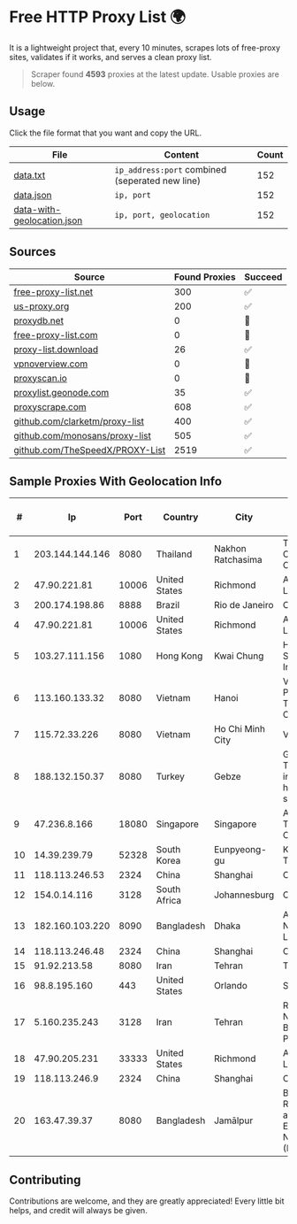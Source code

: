 
# Free HTTP Proxy List 🌍

It is a lightweight project that, every 10 minutes, scrapes lots of free-proxy sites, validates if it works, and serves a clean proxy list.


> Scraper found **4593** proxies at the latest update. Usable proxies are below.

## Usage

Click the file format that you want and copy the URL.


|File|Content|Count|
|----|-------|-----|
|[data.txt](https://raw.githubusercontent.com/themiralay/Proxy-List-World/master/data.txt)|`ip_address:port` combined (seperated new line)|152|
|[data.json](https://raw.githubusercontent.com/themiralay/Proxy-List-World/master/data.json)|`ip, port`|152|
|[data-with-geolocation.json](https://raw.githubusercontent.com/themiralay/Proxy-List-World/master/data-with-geolocation.json)|`ip, port, geolocation`|152|

## Sources

|Source|Found Proxies|Succeed|
|------|-------------|-------|
|[free-proxy-list.net](https://free-proxy-list.net)|300|✅|
|[us-proxy.org](https://www.us-proxy.org)|200|✅|
|[proxydb.net](http://proxydb.net)|0|🚫|
|[free-proxy-list.com](https://free-proxy-list.com/?page=&port=&type%5B%5D=http&type%5B%5D=https&up_time=0&search=Search)|0|🚫|
|[proxy-list.download](https://www.proxy-list.download/HTTP)|26|✅|
|[vpnoverview.com](https://vpnoverview.com/privacy/anonymous-browsing/free-proxy-servers)|0|🚫|
|[proxyscan.io](https://www.proxyscan.io)|0|🚫|
|[proxylist.geonode.com](https://proxylist.geonode.com/api/proxy-list?limit=300&page=1&sort_by=lastChecked&sort_type=desc&protocols=http,https)|35|✅|
|[proxyscrape.com](https://api.proxyscrape.com/v2/?request=displayproxies&protocol=http&timeout=10000&country=all&ssl=all&anonymity=all)|608|✅|
|[github.com/clarketm/proxy-list](https://raw.githubusercontent.com/clarketm/proxy-list/master/proxy-list-raw.txt)|400|✅|
|[github.com/monosans/proxy-list](https://raw.githubusercontent.com/monosans/proxy-list/main/proxies/http.txt)|505|✅|
|[github.com/TheSpeedX/PROXY-List](https://raw.githubusercontent.com/TheSpeedX/PROXY-List/master/http.txt)|2519|✅|


## Sample Proxies With Geolocation Info

|#|Ip|Port|Country|City|Internet Service Provider|
|-|--|----|-------|----|-------------------------|
|1|203.144.144.146|8080|Thailand|Nakhon Ratchasima|True Internet Corporation CO. Ltd.|
|2|47.90.221.81|10006|United States|Richmond|Alibaba.com LLC|
|3|200.174.198.86|8888|Brazil|Rio de Janeiro|Claro S.A|
|4|47.90.221.81|10006|United States|Richmond|Alibaba.com LLC|
|5|103.27.111.156|1080|Hong Kong|Kwai Chung|Hong Kong San Ai Net Int'l Limited|
|6|113.160.133.32|8080|Vietnam|Hanoi|VietNam Post and Telecom Corporation|
|7|115.72.33.226|8080|Vietnam|Ho Chi Minh City|VIETELmetro|
|8|188.132.150.37|8080|Turkey|Gebze|Guneydogu Telekom int.bil. ve ilt. hiz. tic. ltd. sti.|
|9|47.236.8.166|18080|Singapore|Singapore|Alibaba (US) Technology Co., Ltd.|
|10|14.39.239.79|52328|South Korea|Eunpyeong-gu|Korea Telecom|
|11|118.113.246.53|2324|China|Shanghai|Chinanet|
|12|154.0.14.116|3128|South Africa|Johannesburg|Cisp IP3|
|13|182.160.103.220|8090|Bangladesh|Dhaka|Aamra Networks Limited|
|14|118.113.246.48|2324|China|Shanghai|Chinanet|
|15|91.92.213.58|8080|Iran|Tehran|TIC|
|16|98.8.195.160|443|United States|Orlando|Spectrum|
|17|5.160.235.243|3128|Iran|Tehran|Respina Networks & Beyond PJSC|
|18|47.90.205.231|33333|United States|Richmond|Alibaba.com LLC|
|19|118.113.246.9|2324|China|Shanghai|Chinanet|
|20|163.47.39.37|8080|Bangladesh|Jamālpur|Bangladesh Research and Education Network (BdREN)|



## Contributing

Contributions are welcome, and they are greatly appreciated! Every
little bit helps, and credit will always be given.

